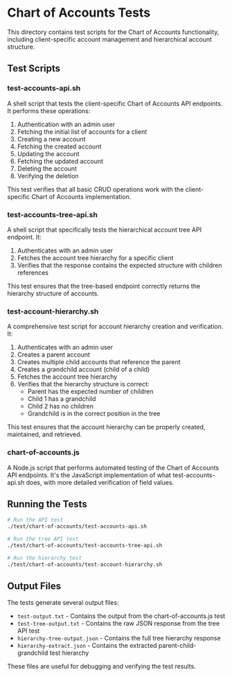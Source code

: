 # Chart of Accounts Tests

This directory contains test scripts for the Chart of Accounts functionality, including client-specific account management and hierarchical account structure.

## Test Scripts

### test-accounts-api.sh

A shell script that tests the client-specific Chart of Accounts API endpoints. It performs these operations:

1. Authentication with an admin user
2. Fetching the initial list of accounts for a client
3. Creating a new account
4. Fetching the created account
5. Updating the account
6. Fetching the updated account
7. Deleting the account
8. Verifying the deletion

This test verifies that all basic CRUD operations work with the client-specific Chart of Accounts implementation.

### test-accounts-tree-api.sh

A shell script that specifically tests the hierarchical account tree API endpoint. It:

1. Authenticates with an admin user
2. Fetches the account tree hierarchy for a specific client
3. Verifies that the response contains the expected structure with children references

This test ensures that the tree-based endpoint correctly returns the hierarchy structure of accounts.

### test-account-hierarchy.sh

A comprehensive test script for account hierarchy creation and verification. It:

1. Authenticates with an admin user
2. Creates a parent account
3. Creates multiple child accounts that reference the parent
4. Creates a grandchild account (child of a child)
5. Fetches the account tree hierarchy
6. Verifies that the hierarchy structure is correct:
   - Parent has the expected number of children
   - Child 1 has a grandchild
   - Child 2 has no children
   - Grandchild is in the correct position in the tree

This test ensures that the account hierarchy can be properly created, maintained, and retrieved.

### chart-of-accounts.js

A Node.js script that performs automated testing of the Chart of Accounts API endpoints. It's the JavaScript implementation of what test-accounts-api.sh does, with more detailed verification of field values.

## Running the Tests

```bash
# Run the API test
./test/chart-of-accounts/test-accounts-api.sh

# Run the tree API test
./test/chart-of-accounts/test-accounts-tree-api.sh  

# Run the hierarchy test
./test/chart-of-accounts/test-account-hierarchy.sh
```

## Output Files

The tests generate several output files:

- `test-output.txt` - Contains the output from the chart-of-accounts.js test
- `test-tree-output.txt` - Contains the raw JSON response from the tree API test
- `hierarchy-tree-output.json` - Contains the full tree hierarchy response
- `hierarchy-extract.json` - Contains the extracted parent-child-grandchild test hierarchy

These files are useful for debugging and verifying the test results.